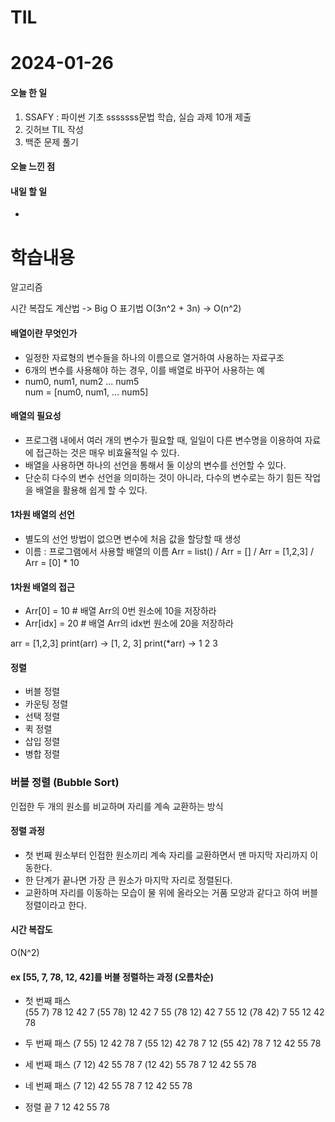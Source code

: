 # TIL 
# 2024-01-26

#### 오늘 한 일
1. SSAFY : 파이썬 기초 sssssss문법 학습, 실습 과제 10개 제출
2. 깃허브 TIL 작성
3. 백준 문제 풀기
#### 오늘 느낀 점

#### 내일 할 일
- 
# 학습내용
알고리즘

시간 복잡도 계산법 -> Big O 표기법
O(3n^2 + 3n) -> O(n^2)

#### 배열이란 무엇인가
- 일정한 자료형의 변수들을 하나의 이름으로 열거하여 사용하는 자료구조
- 6개의 변수를 사용해야 하는 경우, 이를 배열로 바꾸어 사용하는 예
- num0, num1, num2 ... num5  
num = [num0, num1, ... num5]

#### 배열의 필요성
- 프로그램 내에서 여러 개의 변수가 필요할 때, 일일이 다른 변수명을 이용하여 자료에 접근하는 것은 매우 비효율적일 수 있다.
- 배열을 사용하면 하나의 선언을 통해서 둘 이상의 변수를 선언할 수 있다.
- 단순히 다수의 변수 선언을 의미하는 것이 아니라, 다수의 변수로는 하기 힘든 작업을 배열을 활용해 쉽게 할 수 있다.

#### 1차원 배열의 선언
- 별도의 선언 방법이 없으면 변수에 처음 값을 할당할 때 생성
- 이름 : 프로그램에서 사용할 배열의 이름
Arr = list() / Arr = [] / Arr = [1,2,3] / Arr = [0] * 10

#### 1차원 배열의 접근
- Arr[0] = 10 # 배열 Arr의 0번 원소에 10을 저장하라
- Arr[idx] = 20 # 배열 Arr의 idx번 원소에 20을 저장하라

arr = [1,2,3]
print(arr) -> [1, 2, 3]
print(*arr) -> 1 2 3

#### 정렬
- 버블 정렬
- 카운팅 정렬
- 선택 정렬
- 퀵 정렬
- 삽입 정렬
- 병합 정렬

### 버블 정렬 (Bubble Sort)
인접한 두 개의 원소를 비교하며 자리를 계속 교환하는 방식

#### 정렬 과정
- 첫 번째 원소부터 인접한 원소끼리 계속 자리를 교환하면서 맨 마지막 자리까지 이동한다.
- 한 단계가 끝나면 가장 큰 원소가 마지막 자리로 정렬된다.
- 교환하며 자리를 이동하는 모습이 물 위에 올라오는 거품 모양과 같다고 하여 버블 정렬이라고 한다.

#### 시간 복잡도
O(N^2)

#### ex [55, 7, 78, 12, 42]를 버블 정렬하는 과정 (오름차순)
- 첫 번째 패스   
(55 7) 78 12 42
7 (55 78) 12 42
7 55 (78 12) 42
7 55 12 (78 42)
7 55 12 42 78

- 두 번째 패스
(7 55) 12 42 78
7 (55 12) 42 78
7 12 (55 42) 78
7 12 42 55 78

- 세 번째 패스
(7 12) 42 55 78
7 (12 42) 55 78
7 12 42 55 78

- 네 번째 패스
(7 12) 42 55 78
7 12 42 55 78

- 정렬 끝
7 12 42 55 78

